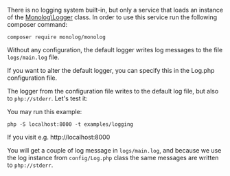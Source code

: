 There is no logging system built-in, but only a service that loads an instance
of the [Monolog\Logger](https://github.com/Seldaek/monolog) class. 
In order to use this service run the following composer command:

    composer require monolog/monolog

Without any configuration, the default logger writes log messages 
to the file `logs/main.log` file.

If you want to alter the default logger, you can specify this in 
the Log.php configuration file. 

<!-- include: config/Log.php -->

The logger from the configuration file writes to the default log file, 
but also to `php://stderr`. Let's test it:

<!-- include: examples/logging/index.php -->

You may run this example:

    php -S localhost:8000 -t examples/logging

If you visit e.g. http://localhost:8000

You will get a couple of log message in `logs/main.log`, 
and because we use the log instance from `config/Log.php` class 
the same messages are written to `php://stderr`.
